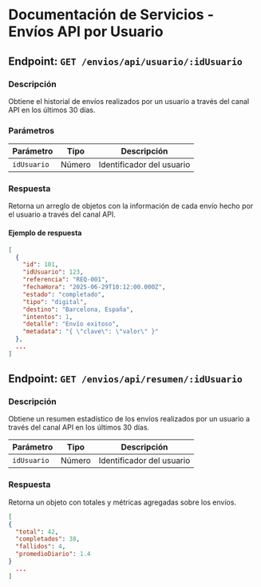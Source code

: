 # Documentación de Servicios - Envíos API por Usuario

## Endpoint: `GET /envios/api/usuario/:idUsuario`

### Descripción
Obtiene el historial de envíos realizados por un usuario a través del canal API en los últimos 30 días.

### Parámetros

| Parámetro     | Tipo   | Descripción                         |
|---------------|--------|-------------------------------------|
| `idUsuario`   | Número | Identificador del usuario           |

### Respuesta
Retorna un arreglo de objetos con la información de cada envío hecho por el usuario a través del canal API.

#### Ejemplo de respuesta

```json
[
  {
    "id": 101,
    "idUsuario": 123,
    "referencia": "REQ-001",
    "fechaHora": "2025-06-29T10:12:00.000Z",
    "estado": "completado",
    "tipo": "digital",
    "destino": "Barcelona, España",
    "intentos": 1,
    "detalle": "Envío exitoso",
    "metadata": "{ \"clave\": \"valor\" }"
  },
  ...
]
```

## Endpoint: `GET /envios/api/resumen/:idUsuario`

### Descripción
Obtiene un resumen estadístico de los envíos realizados por un usuario a través del canal API en los últimos 30 días.

| Parámetro     | Tipo   | Descripción                         |
|---------------|--------|-------------------------------------|
| `idUsuario`   | Número | Identificador del usuario           |

### Respuesta
Retorna un objeto con totales y métricas agregadas sobre los envíos.

```json
[
{
  "total": 42,
  "completados": 38,
  "fallidos": 4,
  "promedioDiario": 1.4
}
  ...
]
```